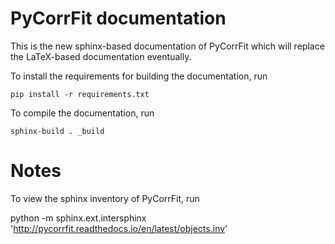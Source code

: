 PyCorrFit documentation
=======================
This is the new sphinx-based documentation of PyCorrFit which will replace
the LaTeX-based documentation eventually.


To install the requirements for building the documentation, run

    pip install -r requirements.txt

To compile the documentation, run

    sphinx-build . _build


Notes
=====
To view the sphinx inventory of PyCorrFit, run

   python -m sphinx.ext.intersphinx 'http://pycorrfit.readthedocs.io/en/latest/objects.inv'
